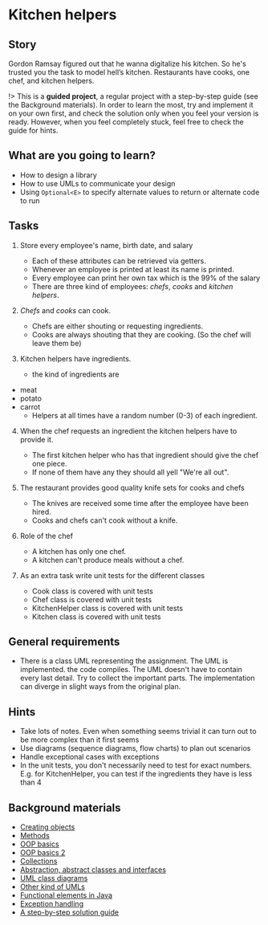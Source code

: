 # Kitchen helpers

## Story

Gordon Ramsay figured out that he wanna digitalize his kitchen.
So he's trusted you the task to model hell’s kitchen.
Restaurants have cooks, one chef, and kitchen helpers.

!> This is a **guided project**, a regular project with a step-by-step guide
   (see the Background materials). In order to learn the most, try and
   implement it on your own first, and check the solution only when you feel
   your version is ready. However, when you feel completely stuck, feel free
   to check the guide for hints.

## What are you going to learn?

- How to design a library
- How to use UMLs to communicate your design
- Using `Optional<E>` to specify alternate values to return or alternate code to run


## Tasks

1. Store every employee's name, birth date, and salary
    - Each of these attributes can be retrieved via getters.
    - Whenever an employee is printed at least its name is printed.
    - Every employee can print her own tax which is the 99% of the salary
    - There are three kind of employees: *chefs*, *cooks* and *kitchen helpers*.

2. *Chefs* and *cooks* can cook.
    - Chefs are either shouting or requesting ingredients.
    - Cooks are always shouting that they are cooking. (So the chef will leave them be)

3. Kitchen helpers have ingredients.
    - the kind of ingredients are
- meat
- potato
- carrot
    - Helpers at all times have a random number (0-3) of each ingredient.

4. When the chef requests an ingredient the kitchen helpers have to provide it.
    - The first kitchen helper who has that ingredient should give the chef one piece.
    - If none of them have any they should all yell "We're all out".

5. The restaurant provides good quality knife sets for cooks and chefs
    - The knives are received some time after the employee have been hired.
    - Cooks and chefs can't cook without a knife.

6. Role of the chef
    - A kitchen has only one chef.
    - A kitchen can't produce meals without a chef.

7. As an extra task write unit tests for the different classes
    - Cook class is covered with unit tests
    - Chef class is covered with unit tests
    - KitchenHelper class is covered with unit tests
    - Kitchen class is covered with unit tests

## General requirements

- There is a class UML representing the assignment. The UML is implemented. the code compiles.
The UML doesn't have to contain every last detail. Try to collect the important parts.
The implementation can diverge in slight ways from the original plan.

## Hints

- Take lots of notes. Even when something seems trivial it can turn
  out to be more complex than it first seems
- Use diagrams (sequence diagrams, flow charts) to plan out scenarios
- Handle exceptional cases with exceptions
- In the unit tests, you don't necessarily need to test for exact numbers. 
  E.g. for KitchenHelper, you can test if the ingredients they have is less than 4

## Background materials

- [Creating objects](project/curriculum/materials/pages/java/creating-objects.md)
- [Methods](project/curriculum/materials/pages/java/methods.md)
- [OOP basics](project/curriculum/materials/pages/java/basics-of-object-oriented-programming.md)
- [OOP basics 2](project/curriculum/materials/pages/java/basics-of-object-oriented-programming-with-java-part-2.md)
- [Collections](project/curriculum/materials/competencies/java-data-structures/java-collections.md.html)
- [Abstraction, abstract classes and interfaces](project/curriculum/materials/pages/java/abstraction.md)
- [UML class diagrams](project/curriculum/materials/pages/general/uml-unified-modeling-language.md)
- [Other kind of UMLs](project/curriculum/materials/pages/general/uml-beyond-class-diagram.md)
- [Functional elements in Java](project/curriculum/materials/pages/java/functional-elements-in-java.md)
- [Exception handling](project/curriculum/materials/pages/java/exception-handling.md)
- [A step-by-step solution guide](project/curriculum/materials/pages/java/kitchen-helpers-step-by-step.md)

